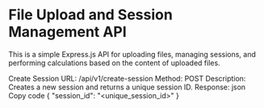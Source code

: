 # File Upload and Session Management API

This is a simple Express.js API for uploading files, managing sessions, and performing calculations based on the content of uploaded files.

Create Session
URL: /api/v1/create-session
Method: POST
Description: Creates a new session and returns a unique session ID.
Response:
json
Copy code
{
  "session_id": "<unique_session_id>"
}
